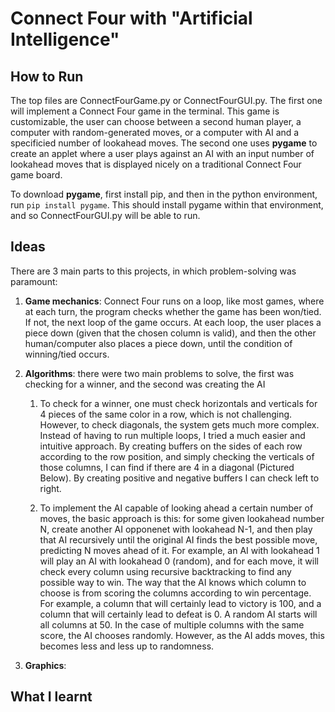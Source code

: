 # Connect Four with "Artificial Intelligence"


## How to Run

The top files are ConnectFourGame.py or ConnectFourGUI.py. The first one will implement a Connect Four game in the terminal. This game is customizable, the user can choose between a second human player, a computer with random-generated moves, or a computer with AI and a specificied number of lookahead moves. The second one uses **pygame** to create an applet where a user plays against an AI with an input number of lookahead moves that is displayed nicely on a traditional Connect Four game board.

To download **pygame**, first install pip, and then in the python environment, run
`pip install pygame`.
This should install pygame within that environment, and so ConnectFourGUI.py will be able to run.

## Ideas

There are 3 main parts to this projects, in which problem-solving was paramount:

1. **Game mechanics**: Connect Four runs on a loop, like most games, where at each turn, the program checks whether the game has been won/tied. If not, the next loop of the game occurs. At each loop, the user places a piece down (given that the chosen column is valid), and then the other human/computer also places a piece down, until the condition of winning/tied occurs.

2. **Algorithms**: there were two main problems to solve, the first was checking for a winner, and the second was creating the AI

    1. To check for a winner, one must check horizontals and verticals for 4 pieces of the same color in a row, which is not challenging. However, to check diagonals, the system gets much more complex. Instead of having to run multiple loops, I tried a much easier and intuitive approach. By creating buffers on the sides of each row according to the row position, and simply checking the verticals of those columns, I can find if there are 4 in a diagonal (Pictured Below). By creating positive and negative buffers I can check left to right.
    
    2. To implement the AI capable of looking ahead a certain number of moves, the basic approach is this: for some given lookahead number N, create another AI opponenet with lookahead N-1, and then play that AI recursively until the original AI finds the best possible move, predicting N moves ahead of it. For example, an AI with lookahead 1 will play an AI with lookahead 0 (random), and for each move, it will check every column using recursive backtracking to find any possible way to win. The way that the AI knows which column to choose is from scoring the columns according to win percentage. For example, a column that will certainly lead to victory is 100, and a column that will certainly lead to defeat is 0. A random AI starts will all columns at 50. In the case of multiple columns with the same score, the AI chooses randomly. However, as the AI adds moves, this becomes less and less up to randomness.
    
3. **Graphics**: 

## What I learnt
